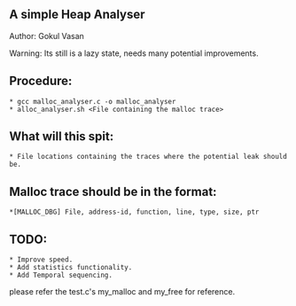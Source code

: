 
A simple Heap Analyser
---------------------

Author: Gokul Vasan

Warning: Its still is a lazy state, needs many potential improvements.

Procedure:
-----------

	* gcc malloc_analyser.c -o malloc_analyser
	* alloc_analyser.sh <File containing the malloc trace>
What will this spit:
--------------------
	* File locations containing the traces where the potential leak should be.

Malloc trace should be in the format:
-------------------------------------
	*[MALLOC_DBG] File, address-id, function, line, type, size, ptr
	
TODO:
------
	* Improve speed.
	* Add statistics functionality.
	* Add Temporal sequencing.

please refer the test.c's my_malloc and my_free for reference.


